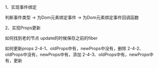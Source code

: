 1、实现事件绑定

判断事件类型 -> 为Dom元素绑定事件 -> 为Dom元素绑定事件回调函数


2、实现Props更新

  如何找到老的节点
    update的时候保存之前的fiber
  
  如何更新props
    2-4-1、oldProps中有，newProps中没有，删除
    2-4-2、oldProps中没有，newProps中有，添加
    2-4-3、oldProps中有，newProps中有，更新

